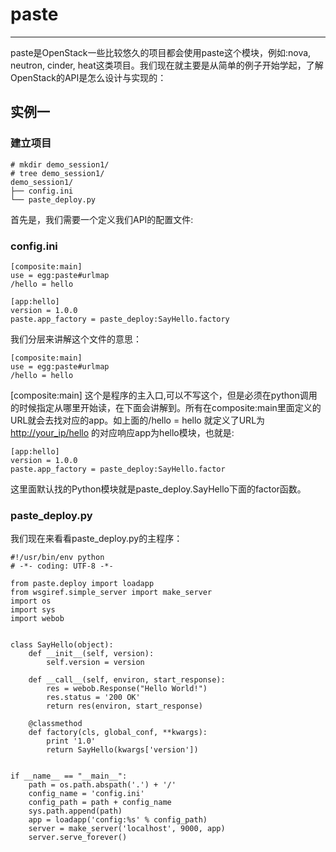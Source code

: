 # paste

---

paste是OpenStack一些比较悠久的项目都会使用paste这个模块，例如:nova, neutron, cinder, heat这类项目。我们现在就主要是从简单的例子开始学起，了解OpenStack的API是怎么设计与实现的：

## 实例一

### 建立项目

```shell
# mkdir demo_session1/
# tree demo_session1/
demo_session1/
├── config.ini
└── paste_deploy.py
```

首先是，我们需要一个定义我们API的配置文件:

### config.ini

```shell
[composite:main]
use = egg:paste#urlmap
/hello = hello

[app:hello]
version = 1.0.0
paste.app_factory = paste_deploy:SayHello.factory
```

我们分层来讲解这个文件的意思：

```
[composite:main]
use = egg:paste#urlmap
/hello = hello
```

\[composite:main\] 这个是程序的主入口,可以不写这个，但是必须在python调用的时候指定从哪里开始读，在下面会讲解到。所有在composite:main里面定义的URL就会去找对应的app。如上面的/hello = hello 就定义了URL为 [http://your\_ip/hello](http://your\_ip/hello) 的对应响应app为hello模块，也就是:

```
[app:hello]
version = 1.0.0
paste.app_factory = paste_deploy:SayHello.factor
```

这里面默认找的Python模块就是paste\_deploy.SayHello下面的factor函数。

### paste\_deploy.py

我们现在来看看paste\_deploy.py的主程序：

```
#!/usr/bin/env python
# -*- coding: UTF-8 -*-

from paste.deploy import loadapp
from wsgiref.simple_server import make_server
import os
import sys
import webob


class SayHello(object):
    def __init__(self, version):
        self.version = version

    def __call__(self, environ, start_response):
        res = webob.Response("Hello World!")
        res.status = '200 OK'
        return res(environ, start_response)

    @classmethod
    def factory(cls, global_conf, **kwargs):
        print '1.0'
        return SayHello(kwargs['version'])


if __name__ == "__main__":
    path = os.path.abspath('.') + '/'
    config_name = 'config.ini'
    config_path = path + config_name
    sys.path.append(path)
    app = loadapp('config:%s' % config_path)
    server = make_server('localhost', 9000, app)
    server.serve_forever()
```



